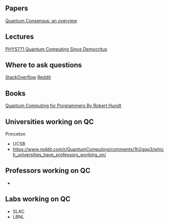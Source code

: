 ## Papers
[Quantum Consensus: an overview](https://arxiv.org/pdf/2101.04192)

## Lectures
[PHYS771 Quantum Computing Since Democritus](https://www.scottaaronson.com/democritus/)

## Where to ask questions
[StackOverflow](https://quantumcomputing.stackexchange.com/)
[Reddit](https://www.reddit.com/r/QuantumComputing)

## Books
[Quantum Computing for Programmers By Robert Hundt](https://www.amazon.com/dp/1009098179)

## Universities working on QC
Princeton
- UCSB
- https://www.reddit.com/r/QuantumComputing/comments/1h2gqq3/which_universities_have_professors_working_on/

## Professors working on QC
- 

## Labs working on QC
- SLAC
- LBNL
